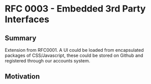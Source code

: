 # RFC 0003 - Embedded 3rd Party Interfaces

## Summary

Extension from RFC0001. A UI could be loaded from encapsulated packages of CSS/Javascript, these could be stored on Github and registered through our accounts system.

## Motivation
